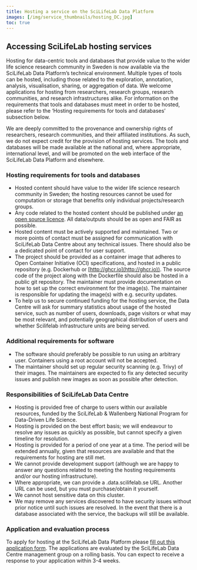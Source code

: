 ```yaml
---
title: Hosting a service on the SciLifeLab Data Platform
images: [/img/service_thumbnails/hosting_DC.jpg]
toc: true
---
```


## Accessing SciLifeLab hosting services

Hosting for data-centric tools and databases that provide value to the wider life science research community in Sweden is now available via the SciLifeLab Data Platform’s technical environment. Multiple types of tools can be hosted, including those related to the exploration, annotation, analysis, visualisation, sharing, or aggregation of data. We welcome applications for hosting from researchers, research groups, research communities, and research infrastructures alike. For information on the requirements that tools and databases must meet in order to be hosted, please refer to the ‘Hosting requirements for tools and databases’ subsection below.

We are deeply committed to the provenance and ownership rights of researchers, research communities, and their affiliated institutions. As such, we do not expect credit for the provision of hosting services. The tools and databases will be made available at the national and, where appropriate, international level, and will be promoted on the web interface of the SciLifeLab Data Platform and elsewhere.

### Hosting requirements for tools and databases

- Hosted content should have value to the wider life science research community in Sweden; the hosting resources cannot be used for computation or storage that benefits only individual projects/research groups.
- Any code related to the hosted content should be published under [an open source licence](https://opensource.org/osd/). All data/outputs should be as open and FAIR as possible.
- Hosted content must be actively supported and maintained. Two or more points of contact must be assigned for communication with SciLifeLab Data Centre about any technical issues. There should also be a dedicated point of contact for user support.
- The project should be provided as a container image that adheres to Open Container Initiative (OCI) specifications, and hosted in a public repository (e.g. Dockerhub or [http://ghcr.io](http://ghcr.io)). The source code of the project along with the Dockerfile should also be hosted in a public git repository. The maintainer must provide documentation on how to set up the correct environment for the image(s). The maintainer is responsible for updating the image(s) with e.g. security updates.
- To help us to secure continued funding for the hosting service, the Data Centre will ask for summary statistics about usage of the hosted service, such as number of users, downloads, page visitors or what may be most relevant, and potentially geographical distribution of users and whether Scilifelab infrastructure units are being served.

### Additional requirements for software

- The software should preferably be possible to run using an arbitrary user. Containers using a root account will not be accepted.
- The maintainer should set up regular security scanning (e.g. Trivy) of their images. The maintainers are expected to fix any detected security issues and publish new images as soon as possible after detection.

### Responsibilities of SciLifeLab Data Centre

- Hosting is provided free of charge to users within our available resources, funded by the SciLifeLab & Wallenberg National Program for Data-Driven Life Science.
- Hosting is provided on the best effort basis; we will endeavour to resolve any issues as quickly as possible, but cannot specify a given timeline for resolution.
- Hosting is provided for a period of one year at a time. The period will be extended annually, given that resources are available and that the requirements for hosting are still met.
- We cannot provide development support (although we are happy to answer any questions related to meeting the hosting requirements and/or our hosting infrastructure).
- Where appropriate, we can provide a <domain>.data.scilifelab.se URL. Another URL can be used, but you must purchase/obtain it yourself.
- We cannot host sensitive data on this cluster.
- We may remove any services discovered to have security issues without prior notice until such issues are resolved. In the event that there is a database associated with the service, the backups will still be available.

### Application and evaluation process

To apply for hosting at the SciLifeLab Data Platform please [fill out this application form](/hosting_files/hosting_application_form.docx). The applications are evaluated by the SciLifeLab Data Centre management group on a rolling basis. You can expect to receive a response to your application within 3-4 weeks.
